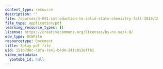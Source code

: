 ```yaml
---
content_type: resource
description: ''
file: /courses/3-091-introduction-to-solid-state-chemistry-fall-2018/151b7d8cc8fa7e41b4d4241c912eff61_L0b9wq0js4I.pdf
file_type: application/pdf
learning_resource_types: []
license: https://creativecommons.org/licenses/by-nc-sa/4.0/
ocw_type: OCWFile
resourcetype: Document
title: 3play pdf file
uid: 151b7d8c-c8fa-7e41-b4d4-241c912eff61
video_metadata:
  youtube_id: null
---
```

